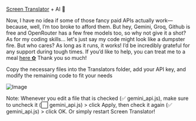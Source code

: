 [Screen Translator](https://github.com/OneMoreGres/ScreenTranslator) + AI 🤖

Now, I have no idea if some of those fancy paid APIs actually work—because, well, I’m too broke to afford them. But hey, Gemini, Groq, Github is free and OpenRouter has a few free models too, so why not give it a shot?
As for my coding skills... let's just say my code might look like a dumpster fire. But who cares? As long as it runs, it works!
I’d be incredibly grateful for any support during tough times. If you’d like to help, you can treat me to a meal [here ✿](https://buymeacoffee.com/suki8898)
Thank you so much!

Copy the necessary files into the Translators folder, add your API key, and modify the remaining code to fit your needs

![Image](https://github.com/user-attachments/assets/0ff7ea72-d703-4c59-92be-55b34c75cc23)

Note: Whenever you edit a file that is checked (✅ gemini_api.js), make sure to uncheck it (⬜ gemini_api.js) > click Apply, then check it again (✅ gemini_api.js) > click OK.
Or simply restart Screen Translator!
